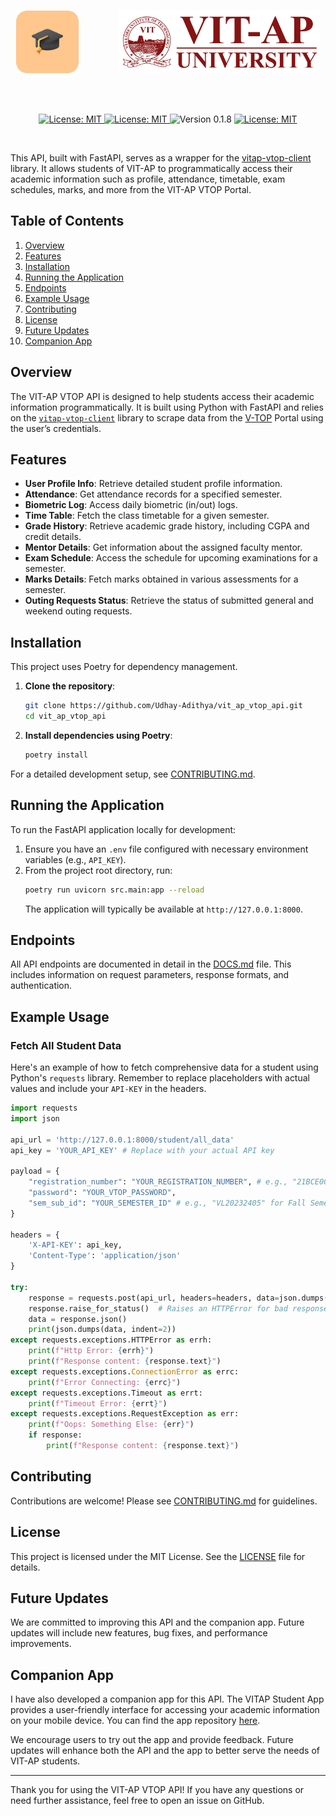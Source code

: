 <br />
<p align="center">
    <img src="public/Final_Icon_512x512.png" width="100" height="100" style="margin-right: 60px;"> 
    <img src="public/vitaplogo.png" width="322" height="100"> 
</p>
<br>
<br>

<p align="center">
    <a href="https://github.com/Udhay-Adithya/vit_ap_vtop_api">
    <img src="https://img.shields.io/github/stars/Udhay-Adithya/vit_ap_vtop_api?style=social" alt="License: MIT">
    </a>
    <a href="https://opensource.org/licenses/MIT">
    <img src="https://img.shields.io/badge/License-MIT-blue.svg" alt="License: MIT">
    </a>
    <img src="https://img.shields.io/badge/Version-0.1.8-blue.svg" alt="Version 0.1.8">
    <a href="https://github.com/Udhay-Adithya/vitap-vtop-client/issues">
    <img src="https://img.shields.io/github/issues/Udhay-Adithya/vit_ap_vtop_api" alt="License: MIT">
    </a>
</p>
<br>

This API, built with FastAPI, serves as a wrapper for the [vitap-vtop-client](https://github.com/Udhay-Adithya/vitap-vtop-client) library. It allows students of VIT-AP to programmatically access their academic information such as profile, attendance, timetable, exam schedules, marks, and more from the VIT-AP VTOP Portal.

## Table of Contents
1. [Overview](#overview)
2. [Features](#features)
3. [Installation](#installation)
4. [Running the Application](#running-the-application)
5. [Endpoints](#endpoints)
6. [Example Usage](#example-usage)
7. [Contributing](#contributing)
8. [License](#license)
9. [Future Updates](#future-updates)
10. [Companion App](#companion-app)

## Overview
The VIT-AP VTOP API is designed to help students access their academic information programmatically. It is built using Python with FastAPI and relies on the [`vitap-vtop-client`](https://github.com/Udhay-Adithya/vitap-vtop-client) library to scrape data from the [V-TOP](https://vtop.vitap.ac.in/vtop/) Portal using the user’s credentials.

## Features
- **User Profile Info**: Retrieve detailed student profile information.
- **Attendance**: Get attendance records for a specified semester.
- **Biometric Log**: Access daily biometric (in/out) logs.
- **Time Table**: Fetch the class timetable for a given semester.
- **Grade History**: Retrieve academic grade history, including CGPA and credit details.
- **Mentor Details**: Get information about the assigned faculty mentor.
- **Exam Schedule**: Access the schedule for upcoming examinations for a semester.
- **Marks Details**: Fetch marks obtained in various assessments for a semester.
- **Outing Requests Status**: Retrieve the status of submitted general and weekend outing requests.

## Installation
This project uses Poetry for dependency management.

1.  **Clone the repository**:
    ```bash
    git clone https://github.com/Udhay-Adithya/vit_ap_vtop_api.git
    cd vit_ap_vtop_api
    ```

2.  **Install dependencies using Poetry**:
    ```bash
    poetry install
    ```

For a detailed development setup, see [CONTRIBUTING.md](CONTRIBUTING.md).

## Running the Application
To run the FastAPI application locally for development:

1.  Ensure you have an `.env` file configured with necessary environment variables (e.g., `API_KEY`).
2.  From the project root directory, run:
    ```bash
    poetry run uvicorn src.main:app --reload
    ```
    The application will typically be available at `http://127.0.0.1:8000`.

## Endpoints

All API endpoints are documented in detail in the [DOCS.md](DOCS.md) file. This includes information on request parameters, response formats, and authentication.

## Example Usage
### Fetch All Student Data
Here's an example of how to fetch comprehensive data for a student using Python's `requests` library. Remember to replace placeholders with actual values and include your `API-KEY` in the headers.

```python
import requests
import json

api_url = 'http://127.0.0.1:8000/student/all_data'
api_key = 'YOUR_API_KEY' # Replace with your actual API key

payload = {
    "registration_number": "YOUR_REGISTRATION_NUMBER", # e.g., "21BCE0001"
    "password": "YOUR_VTOP_PASSWORD",
    "sem_sub_id": "YOUR_SEMESTER_ID" # e.g., "VL20232405" for Fall Semester 2023-24
}

headers = {
    'X-API-KEY': api_key,
    'Content-Type': 'application/json'
}

try:
    response = requests.post(api_url, headers=headers, data=json.dumps(payload))
    response.raise_for_status()  # Raises an HTTPError for bad responses (4XX or 5XX)
    data = response.json()
    print(json.dumps(data, indent=2))
except requests.exceptions.HTTPError as errh:
    print(f"Http Error: {errh}")
    print(f"Response content: {response.text}")
except requests.exceptions.ConnectionError as errc:
    print(f"Error Connecting: {errc}")
except requests.exceptions.Timeout as errt:
    print(f"Timeout Error: {errt}")
except requests.exceptions.RequestException as err:
    print(f"Oops: Something Else: {err}")
    if response:
        print(f"Response content: {response.text}")

```

## Contributing
Contributions are welcome! Please see [CONTRIBUTING.md](/CONTRIBUTING.md) for guidelines.

## License
This project is licensed under the MIT License. See the [LICENSE](/LICENSE) file for details.

## Future Updates
We are committed to improving this API and the companion app. Future updates will include new features, bug fixes, and performance improvements.

## Companion App
I have also developed a companion app for this API. The VITAP Student App provides a user-friendly interface for accessing your academic information on your mobile device. You can find the app repository [here](https://github.com/Udhay-Adithya/vit_ap_student_app/).

We encourage users to try out the app and provide feedback. Future updates will enhance both the API and the app to better serve the needs of VIT-AP students.

---

Thank you for using the VIT-AP VTOP API! If you have any questions or need further assistance, feel free to open an issue on GitHub.
